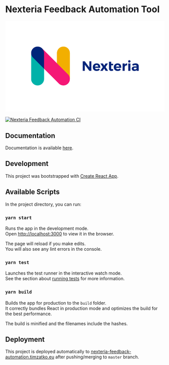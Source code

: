 # Nexteria Feedback Automation Tool

![Nexteria](docs/assets/nexteria-logo.png)

[![Nexteria Feedback Automation CI](https://circleci.com/gh/timzatko/nexteria-feedback-automation/tree/master.svg?style=shield)](https://circleci.com/gh/timzatko/nexteria-feedback-automation/tree/master)

## Documentation

Documentation is available [here](docs/Documentation.md).

## Development

This project was bootstrapped with [Create React App](https://github.com/facebook/create-react-app).

## Available Scripts

In the project directory, you can run:

### `yarn start`

Runs the app in the development mode.<br />
Open [http://localhost:3000](http://localhost:3000) to view it in the browser.

The page will reload if you make edits.<br />
You will also see any lint errors in the console.

### `yarn test`

Launches the test runner in the interactive watch mode.<br />
See the section about [running tests](https://facebook.github.io/create-react-app/docs/running-tests) for more information.

### `yarn build`

Builds the app for production to the `build` folder.<br />
It correctly bundles React in production mode and optimizes the build for the best performance.

The build is minified and the filenames include the hashes.<br />

## Deployment

This project is deployed automatically to [nexteria-feedback-automation.timzatko.eu](http://nexteria-feedback-automation.timzatko.eu) after pushing/merging to `master` branch.
